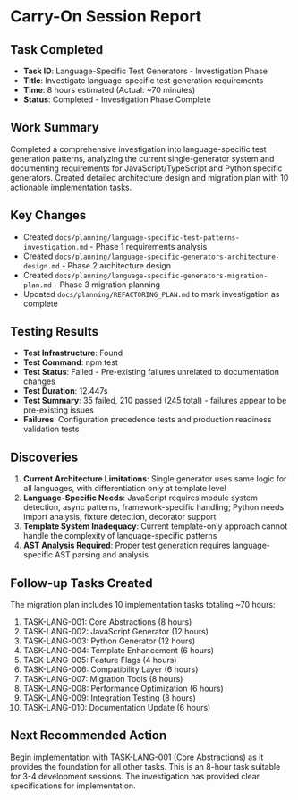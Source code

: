 # Carry-On Session Report

## Task Completed
- **Task ID**: Language-Specific Test Generators - Investigation Phase
- **Title**: Investigate language-specific test generation requirements
- **Time**: 8 hours estimated (Actual: ~70 minutes)
- **Status**: Completed - Investigation Phase Complete

## Work Summary
Completed a comprehensive investigation into language-specific test generation patterns, analyzing the current single-generator system and documenting requirements for JavaScript/TypeScript and Python specific generators. Created detailed architecture design and migration plan with 10 actionable implementation tasks.

## Key Changes
- Created `docs/planning/language-specific-test-patterns-investigation.md` - Phase 1 requirements analysis
- Created `docs/planning/language-specific-generators-architecture-design.md` - Phase 2 architecture design
- Created `docs/planning/language-specific-generators-migration-plan.md` - Phase 3 migration planning
- Updated `docs/planning/REFACTORING_PLAN.md` to mark investigation as complete

## Testing Results
- **Test Infrastructure**: Found
- **Test Command**: npm test
- **Test Status**: Failed - Pre-existing failures unrelated to documentation changes
- **Test Duration**: 12.447s
- **Test Summary**: 35 failed, 210 passed (245 total) - failures appear to be pre-existing issues
- **Failures**: Configuration precedence tests and production readiness validation tests

## Discoveries
1. **Current Architecture Limitations**: Single generator uses same logic for all languages, with differentiation only at template level
2. **Language-Specific Needs**: JavaScript requires module system detection, async patterns, framework-specific handling; Python needs import analysis, fixture detection, decorator support
3. **Template System Inadequacy**: Current template-only approach cannot handle the complexity of language-specific patterns
4. **AST Analysis Required**: Proper test generation requires language-specific AST parsing and analysis

## Follow-up Tasks Created
The migration plan includes 10 implementation tasks totaling ~70 hours:
1. TASK-LANG-001: Core Abstractions (8 hours)
2. TASK-LANG-002: JavaScript Generator (12 hours)
3. TASK-LANG-003: Python Generator (12 hours)
4. TASK-LANG-004: Template Enhancement (6 hours)
5. TASK-LANG-005: Feature Flags (4 hours)
6. TASK-LANG-006: Compatibility Layer (6 hours)
7. TASK-LANG-007: Migration Tools (8 hours)
8. TASK-LANG-008: Performance Optimization (6 hours)
9. TASK-LANG-009: Integration Testing (8 hours)
10. TASK-LANG-010: Documentation Update (6 hours)

## Next Recommended Action
Begin implementation with TASK-LANG-001 (Core Abstractions) as it provides the foundation for all other tasks. This is an 8-hour task suitable for 3-4 development sessions. The investigation has provided clear specifications for implementation.